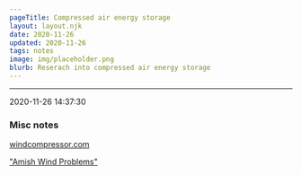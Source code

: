 ```yaml
---
pageTitle: Compressed air energy storage
layout: layout.njk
date: 2020-11-26
updated: 2020-11-26
tags: notes 
image: img/placeholder.png
blurb: Reserach into compressed air energy storage
---
```


---
2020-11-26 14:37:30

### Misc notes

[windcompressor.com](http://windcompressor.com/)

["Amish Wind Problems"](http://ucsustainability.blogspot.com/2009/01/amish-wind-problems.html?m=1)




